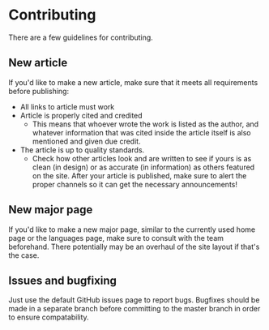 # Contributing
There are a few guidelines for contributing.

## New article
If you'd like to make a new article, make sure that it meets all requirements before publishing:
- All links to article must work
- Article is properly cited and credited
  - This means that whoever wrote the work is listed as the author, and whatever information that was cited inside the article itself is also mentioned and given due credit.
- The article is up to quality standards.
  - Check how other articles look and are written to see if yours is as clean (in design) or as accurate (in information) as others featured on the site.
After your article is published, make sure to alert the proper channels so it can get the necessary announcements!

## New major page
If you'd like to make a new major page, similar to the currently used home page or the languages page, make sure to consult with the team beforehand.
There potentially may be an overhaul of the site layout if that's the case.

## Issues and bugfixing
Just use the default GitHub issues page to report bugs. Bugfixes should be made in a separate branch before committing to the master branch in order to ensure compatability.
